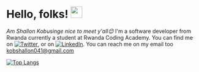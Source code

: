 # Hello, folks! <img src="https://raw.githubusercontent.com/MartinHeinz/MartinHeinz/master/wave.gif" width="30px">
 
 *Am Shallon Kobusinge nice to meet y'all😊* I'm a software developer from Rwanda currently a student at Rwanda Coding Academy. You can find me on [![Twitter][1.2]][1],  or on [![LinkedIn][3.2]][3]. You can reach me on my email too kobshallon041@gmail.com


<!-- links to social media icons -->

<!-- icons with padding -->

[1.1]: http://i.imgur.com/tXSoThF.png (twitter icon with padding)
[2.1]: http://i.imgur.com/0o48UoR.png (github icon with padding)

<!-- icons without padding -->

[1.2]: http://i.imgur.com/wWzX9uB.png (twitter icon without padding)
[2.2]: http://i.imgur.com/9I6NRUm.png (github icon without padding)
[3.2]: https://raw.githubusercontent.com/MartinHeinz/MartinHeinz/master/linkedin-3-16.png (LinkedIn icon without padding)

[![Top Langs](https://github-readme-stats.vercel.app/api/top-langs/?username=shallonkobusinge&langs_count=8)](https://github.com/shallonkobusinge/github-readme-stats)

<!-- links to your social media accounts -->

[1]: https://twitter.com/Shallon_Kob
[2]: https://github.com/shallonkobusinge
[3]: https://www.linkedin.com/in/shallon-kobusinge-701453186/
